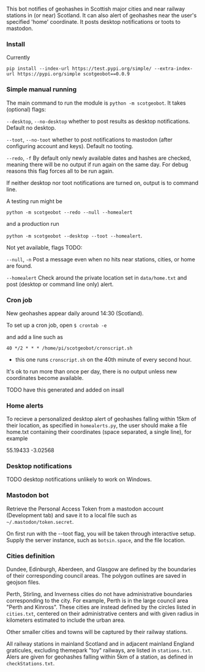 This bot notifies of geohashes in Scottish major cities and near railway stations in (or near) Scotland.  It can also alert of geohashes near the user's specified 'home' coordinate.  It posts desktop notifications or toots to mastodon.

### Install

Currently 

``pip install --index-url https://test.pypi.org/simple/ --extra-index-url https://pypi.org/simple scotgeobot==0.0.9``

### Simple manual running

The main command to run the module is ``python -m scotgeobot``.  It takes (optional) flags:

``--desktop``, ``--no-desktop`` whether to post results as desktop notifications.  Default no desktop.

``--toot``, ``--no-toot`` whether to post notifications to mastodon (after configuring account and keys).  Default no tooting.

``--redo``, ``-f`` By default only newly available dates and hashes are checked, meaning there will be no output if run again on the same day.  For debug reasons this flag forces all to be run again.

If neither desktop nor toot notifications are turned on, output is to command line.  

A testing run might be 

``python -m scotgeobot --redo --null --homealert``

and a production run

``python -m scotgeobot --desktop --toot --homealert``.


Not yet available, flags TODO:

``--null``, ``-n`` Post a message even when no hits near stations, cities, or home are found.

``--homealert`` Check around the private location set in ``data/home.txt`` and post (desktop or command line only) alert.

### Cron job
New geohashes appear daily around 14:30 (Scotland).

To set up a cron job, open
``$ crontab -e``

and add a line such as

``40 */2 * * * /home/pi/scotgeobot/cronscript.sh``

- this one runs ``cronscript.sh`` on the 40th minute of every second hour.

It's ok to run more than once per day, there is no output unless new coordinates become available.

TODO have this generated and added on insall

### Home alerts
To recieve a personalized desktop alert of geohashes falling within 15km of their location, as specified in ``homealerts.py``,
the user should make a file home.txt containing their coordinates (space separated, a single line), for example 

55.19433 -3.02568

### Desktop notifications
TODO desktop notifications unlikely to work on Windows.

### Mastodon bot
Retrieve the Personal Access Token from a mastodon account (Development tab) and save it to a local file such as ``~/.mastodon/token.secret``. 

On first run with the --toot flag, you will be taken through interactive setup. 
Supply the server instance, such as ``botsin.space``, and the file location.

### Cities definition
Dundee, Edinburgh, Aberdeen, and Glasgow are defined by the boundaries of their corresponding council areas.  The polygon outlines are saved in geojson files.

Perth, Stirling, and Inverness cities do not have administrative boundaries corresponding to the city.  For example, Perth is in the large council area "Perth and Kinross".  These cities are instead defined by the circles listed in ``cities.txt``, centered on their administrative centers and with given radius in kilometers estimated to include the urban area.

Other smaller cities and towns will be captured by their railway stations.

All railway stations in mainland Scotland and in adjacent mainland England graticules, excluding themepark "toy" railways, are listed in ``stations.txt``.  Alers are given for geohashes falling within 5km of a station, as defined in ``checkStations.txt``.

